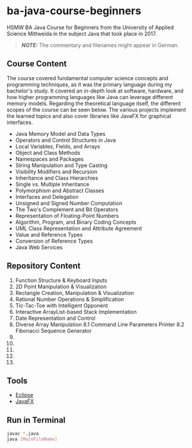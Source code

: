 # ba-java-course-beginners

HSMW BA Java Course for Beginners from the University of Applied Science Mittweida in the subject Java that took place in 2017.

> **_NOTE:_** The commentary and filenames might appear in German.

## Course Content

The course covered fundamental computer science concepts and programming techniques, as it was the primary language during my bachelor's study. It covered an in-depth look at software, hardware, and how higher programming languages like Java can leverage different memory models. Regarding the theoretical language itself, the different scopes of the course can be seen below. The various projects implement the learned topics and also cover libraries like JavaFX for graphical interfaces.

- Java Memory Model and Data Types
- Operators and Control Structures in Java
- Local Variables, Fields, and Arrays
- Object and Class Methods
- Namespaces and Packages
- String Manipulation and Type Casting
- Visibility Modifiers and Recursion
- Inheritance and Class Hierarchies
- Single vs. Multiple Inheritance
- Polymorphism and Abstract Classes
- Interfaces and Delegation
- Unsigned and Signed Number Computation
- The Two's Complement and Bit Operators
- Representation of Floating-Point Numbers
- Algorithm, Program, and Binary Coding Concepts
- UML Class Representation and Attribute Agreement
- Value and Reference Types
- Conversion of Reference Types
- Java Web Services

## Repository Content

1. Function Structure & Keyboard Inputs
2. 2D Point Manipulation & Visualization
3. Rectangle Creation, Manipulation & Visualization
4. Rational Number Operations & Simplification
5. Tic-Tac-Toe with Intelligent Opponent
6. Interactive ArrayList-based Stack Implementation
7. Date Representation and Control
8. Diverse Array Manipulation
   8.1 Command Line Parameters Printer
   8.2 Fibonacci Sequence Generator
9.
10.
11.
12.
13.

## Tools

- [Eclipse](https://www.eclipse.org)
- [JavaFX](https://openjfx.io/)

## Run in Terminal

```bash
javac *.java
java [MainFileName]
```
